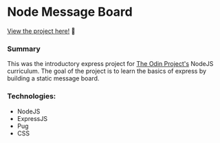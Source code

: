 # Node Message Board


<p><a href="https://mysterious-earth-06170.herokuapp.com/?" target="_blank" rel="noopener noreferrer">View the project here!</a> 👀</p>

<h3>Summary</h3>
<p>This was the introductory express project for <a href="https://www.theodinproject.com/paths/full-stack-javascript/courses/nodejs/lessons/building-your-personal-website" target="_blank" rel="noopener noreferrer">The Odin Project's</a> NodeJS curriculum. The goal of the project is to learn the basics of express by building a static message board.</p>

 <h3>Technologies:</h3>
  <ul>
  <li>NodeJS</li>
  <li>ExpressJS</li>
  <li>Pug</li>
  <li>CSS</li>
 </ul>
